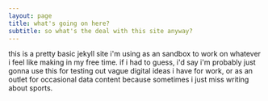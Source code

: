 ```yaml
---
layout: page
title: what's going on here?
subtitle: so what's the deal with this site anyway?
---
```


this is a pretty basic jekyll site i'm using as an sandbox to work on whatever i feel like making in my free time. if i had to guess, i'd say i'm probably just gonna use this for testing out vague digital ideas i have for work, or as an outlet for occasional data content because sometimes i just miss writing about sports. 
